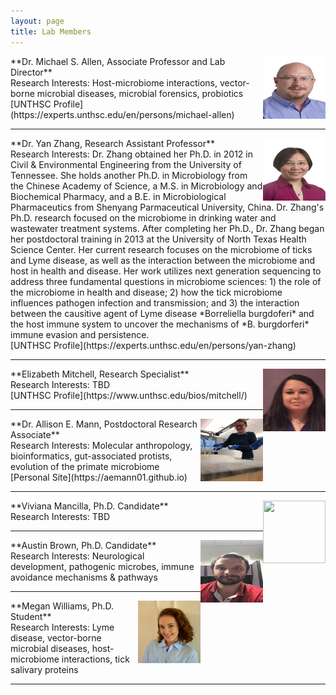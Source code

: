 ```yaml
---
layout: page
title: Lab Members
---
```


<img align="right" width="100" height="100" src="https://raw.githubusercontent.com/tick-lab/tick-lab.github.io/master/img/Michael_Allen.jpg"> 
**Dr. Michael S. Allen, Associate Professor and Lab Director** 
<br/>Research Interests: Host-microbiome interactions, vector-borne microbial diseases, microbial forensics, probiotics
<br/>[UNTHSC Profile](https://experts.unthsc.edu/en/persons/michael-allen)

<hr>

<img align="right" width="100" height="100" src="https://raw.githubusercontent.com/tick-lab/tick-lab.github.io/master/img/Yan_Zhang.jpg">
**Dr. Yan Zhang, Research Assistant Professor**
<br/>Research Interests: Dr. Zhang obtained her Ph.D. in 2012 in Civil & Environmental Engineering from the University of Tennessee. She holds another Ph.D. in Microbiology from the Chinese Academy of Science, a M.S. in Microbiology and Biochemical Pharmacy, and a B.E. in Microbiological Pharmaceutics from Shenyang Parmaceutical University, China. Dr. Zhang's Ph.D. research focused on the microbiome in drinking water and wastewater treatment systems. After completing her Ph.D., Dr. Zhang began her postdoctoral training in 2013 at the University of North Texas Health Science Center. Her current research focuses on the microbiome of ticks and Lyme disease, as well as the interaction between the microbiome and host in health and disease. Her work utilizes next generation sequencing to address three fundamental questions in microbiome sciences: 1) the role of the microbiome in health and disease; 2) how the tick microbiome influences pathogen infection and transmission; and 3) the interaction between the causitive agent of Lyme disease *Borreliella burgdoferi* and the host immune system to uncover the mechanisms of *B. burgdorferi* immune evasion and persistence.
<br/>[UNTHSC Profile](https://experts.unthsc.edu/en/persons/yan-zhang)

<hr>

<img align="right" width="100" height="100" src="https://raw.githubusercontent.com/tick-lab/tick-lab.github.io/master/img/Elizabeth_Mitchell.jpg">
**Elizabeth Mitchell, Research Specialist**
<br/>Research Interests: TBD
<br/>[UNTHSC Profile](https://www.unthsc.edu/bios/mitchell/)

<hr>

<img align="right" width="100" height="100" src="https://raw.githubusercontent.com/tick-lab/tick-lab.github.io/master/img/Allie_Mann.jpg">
**Dr. Allison E. Mann, Postdoctoral Research Associate**
<br/>Research Interests: Molecular anthropology, bioinformatics, gut-associated protists, evolution of the primate microbiome
<br/>[Personal Site](https://aemann01.github.io)

<hr>

<img align="right" width="100" height="100" src="http://www.fillmurray.com/100/100">
**Viviana Mancilla, Ph.D. Candidate**
<br/>Research Interests: TBD

<hr>

<img align="right" width="100" height="100" src="http://raw.githubusercontent.com/tick-lab/tick-lab.github.io/master/img/Austin_Brown.jpg">
**Austin Brown, Ph.D. Candidate**
<br/>Research Interests: Neurological development, pathogenic microbes, immune avoidance mechanisms & pathways

<hr>

<img align="right" width="100" height="100" src="https://raw.githubusercontent.com/tick-lab/tick-lab.github.io/master/img/Megan_Williams.jpeg">
**Megan Williams, Ph.D. Student**
<br/>Research Interests: Lyme disease, vector-borne microbial diseases, host-microbiome interactions, tick salivary proteins

<hr>
